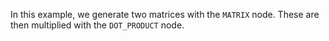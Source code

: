 <!--Add SEO here-->

In this example, we generate two matrices with the `MATRIX` node. These are then multiplied with the `DOT_PRODUCT` node. 